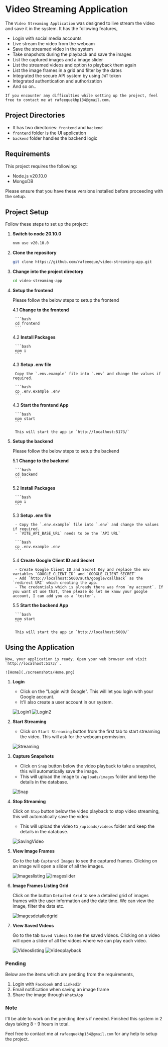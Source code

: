 # Video Streaming Application

The `Video Streaming Application` was designed to live stream the video and save it in the system. It has the following features,

- Login with social media accounts
- Live stream the video from the webcam
- Save the streamed video in the system
- Take snapshots during the playback and save the images
- List the captured images and a image slider
- List the streamed videos and option to playback them again
- List the image frames in a grid and filter by the dates
- Integrated the secure API system by using `JWT` token
- Integrated authentication and authorization
- And so on..

`If you encounter any difficulties while setting up the project, feel free to contact me at rafeequekhp134@gmail.com.`

## Project Directories

- It has two directories: `frontend` and `backend`
- `frontend` folder is the UI application
- `backend` folder handles the backend logic

## Requirements

This project requires the following:

* Node.js v20.10.0
* MongoDB

Please ensure that you have these versions installed before proceeding with the setup.

## Project Setup

Follow these steps to set up the project:


1. **Switch to node 20.10.0**

    ```bash
    nvm use v20.10.0
    ```

2. **Clone the repository**

    ```bash
    git clone https://github.com/rafeeeque/video-streaming-app.git
    ```

3. **Change into the project directory**

    ```bash
    cd video-streaming-app
    ```

4. **Setup the frontend**

    Please follow the below steps to setup the frontend

    4.1 **Change to the frontend**

        ```bash
        cd frontend
        ```

    4.2 **Install Packages**

        ```bash
        npm i
        ```

    4.3 **Setup .env file**

        Copy the `.env.example` file into `.env` and change the values if required.

        ```bash
        cp .env.example .env
        ```

    4.3 **Start the frontend App**

        ```bash
        npm start
        ```

        This will start the app in `http://localhost:5173/`

5. **Setup the backend**

    Please follow the below steps to setup the backend

    5.1 **Change to the backend**

        ```bash
        cd backend
        ```

    5.2 **Install Packages**

        ```bash
        npm i
        ```

    5.3 **Setup .env file**

        - Copy the `.env.example` file into `.env` and change the values if required.
        - `VITE_API_BASE_URL` needs to be the `API URL`

        ```bash
        cp .env.example .env
        ```
    
    5.4 **Create Google Client ID and Secret**

        - Create Google Client ID and Secret Key and replace the env variables `GOOGLE_CLIENT_ID` and `GOOGLE_CLIENT_SECRET`
        - Add `http://localhost:5000/auth/google/callback` as the `redirect URI` which creating the app.
        - The credentials which is already there was from `my account`. If you want ot use that, then please do let me know your google account, I can add you as a `tester`.

    5.5 **Start the backend App**

        ```bash
        npm start
        ```

        This will start the app in `http://localhost:5000/`


## Using the Application

    Now, your application is ready. Open your web browser and visit `http://localhost:5173/`.

    ![Home](./screenshots/Home.png)

1. **Login**

    - Click on the "Login with Google". This will let you login with your Google account.
    - It'll also create a user account in our system.

    ![Login1](./screenshots/Login.png) ![Login2](./screenshots/Login2.png)

2. **Start Streaming**

    - Click on `Start Streaming` button from the first tab to start streaming the video. This will ask for the webcam permission.

    ![Streaming](./screenshots/Streaming.png)

3. **Capture Snapshots**

    - Click on `Snap` button below the video playback to take a snapshot, this will automatically save the image.
    - This will upload the image to `/uploads/images` folder and keep the details in the database.

    ![Snap](./screenshots/Snap.png)

4. **Stop Streaming**

    Click on `Stop` button below the video playback to stop video streaming, this will automatically save the video.
    - This will upload the video to `/uploads/videos` folder and keep the details in the database.

    ![SavingVideo](./screenshots/SavingVideo.png)

5. **View Image Frames**

    Go to the tab `Captured Images` to see the captured frames. Clicking on an image will open a slider of all the images.

    ![Imageslisting](./screenshots/Imageslisting.png)
    ![Imageslider](./screenshots/Imageslider.png)

6. **Image Frames Listing Grid**

    Click on the button `Detailed Grid` to see a detailed grid of images frames with the user information and the date time. We can view the image, filter the data etc.

    ![Imagesdetailedgrid](./screenshots/Imagesdetailedgrid.png)

7. **View Saved Videos**

    Go to the tab `Saved Videos` to see the saved videos. Clicking on a video will open a slider of all the vidoes where we can play each video.

    ![Videoslisting](./screenshots/Videoslisting.png)
    ![Videoplayback](./screenshots/Videoplayback.png)

### Pending

Below are the items which are pending from the requirements,

1. Login with `Facebook` and `LinkedIn`
2. Email notification when saving an image frame
3. Share the image through `WhatsApp`

### Note

I'll be able to work on the pending items if needed. Finished this system in 2 days taking 8 - 9 hours in total.

Feel free to contact me at `rafeequekhp134@gmail.com` for any help to setup the project.